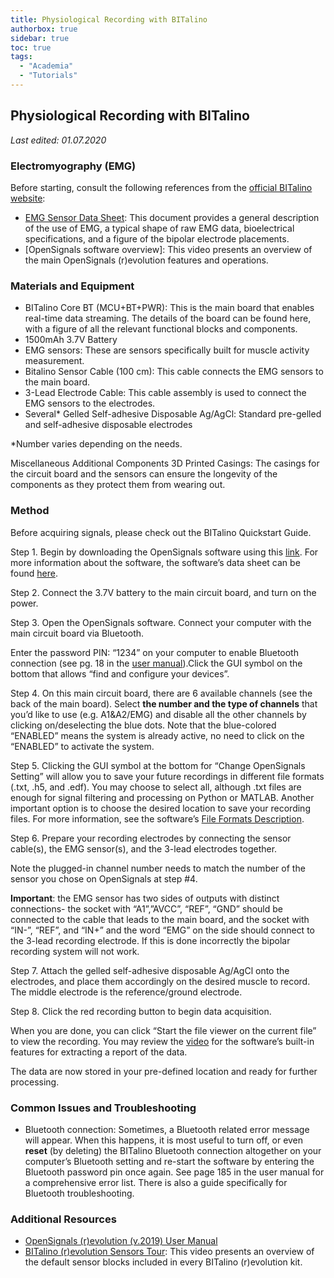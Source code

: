 ```yaml
---
title: Physiological Recording with BITalino
authorbox: true
sidebar: true
toc: true
tags:
  - "Academia"
  - "Tutorials"
---
```


## Physiological Recording with BITalino
*Last edited: 01.07.2020*
 
### Electromyography (EMG)

Before starting, consult the following references from the [official BITalino website]:

[official BITalino website]: https://www.pluxbiosignals.com/

* [EMG Sensor Data Sheet]: This document provides a general description of the use of EMG, a typical shape of raw EMG data, bioelectrical specifications, and a figure of the bipolar electrode placements.
* [OpenSignals software overview]: This video presents an overview of the main OpenSignals (r)evolution features and operations.

[EMG Sensor Data Sheet]: https://bitalino.com/storage/uploads/media/revolution-emg-sensor-datasheet-1.pdf
[OpenSignals software overview:]: https://www.youtube.com/watch?v=jC4BdUD1Pyo&ab_channel=BITalinoWorld

### Materials and Equipment

* BITalino Core BT (MCU+BT+PWR): This is the main board that enables real-time data streaming. The details of the board can be found here, with a figure of all the relevant functional blocks and components.
* 1500mAh 3.7V Battery
* EMG sensors: These are sensors specifically built for muscle activity measurement.
* Bitalino Sensor Cable (100 cm): This cable connects the EMG sensors to the main board.
* 3-Lead Electrode Cable: This cable assembly is used to connect the EMG sensors to the electrodes.
* Several* Gelled Self-adhesive Disposable Ag/AgCl: Standard pre-gelled and self-adhesive disposable electrodes
 
*Number varies depending on the needs.
 
Miscellaneous Additional Components
3D Printed Casings: The casings for the circuit board and the sensors can ensure the longevity of the components as they protect them from wearing out.  

### Method

Before acquiring signals, please check out the BITalino Quickstart Guide.

Step 1. Begin by downloading the OpenSignals software using this [link]. For more information about the software, the software’s data sheet can be found [here].

[link]: https://support.pluxbiosignals.com/knowledge-base/introducing-opensignals-revolution/
[here]: https://bitalino.com/storage/uploads/media/opensignals-datasheet.pdf

Step 2. Connect the 3.7V battery to the main circuit board, and turn on the power.
 
Step 3. Open the OpenSignals software. Connect your computer with the main circuit board via Bluetooth.

Enter the password PIN: “1234” on your computer to enable Bluetooth connection (see pg. 18 in the [user manual]).Click the GUI symbol on the bottom that allows “find and configure your devices”.

[user manual]: https://opensignals.net/OpenSignals_(r)evolution_User_Manual-print.pdf
 
Step 4. On this main circuit board, there are 6 available channels (see the back of the main board). Select **the number and the type of channels** that you’d like to use (e.g. A1&A2/EMG) and disable all the other channels by clicking on/deselecting the blue dots. Note that the blue-colored “ENABLED” means the system is already active, no need to click on the “ENABLED” to activate the system.
 
Step 5. Clicking the GUI symbol at the bottom for “Change OpenSignals Setting” will allow you to save your future recordings in different file formats (.txt, .h5, and .edf). You may choose to select all, although .txt files are enough for signal filtering and processing on Python or MATLAB. Another important option is to choose the desired location to save your recording files. For more information, see the software’s [File Formats Description].

[File Formats Description]: https://bitalino.com/storage/uploads/media/homeguide0-gettingstarted.pdf

Step 6. Prepare your recording electrodes by connecting the sensor cable(s), the EMG sensor(s), and the 3-lead electrodes together.
 
Note the plugged-in channel number needs to match the number of the sensor you chose on OpenSignals at step #4.
 
**Important**: the EMG sensor has two sides of outputs with distinct connections- the socket with “A1”,”AVCC”, “REF”, “GND” should be connected to the cable that leads to the main board, and the socket with “IN-”, “REF”, and “IN+” and the word “EMG” on the side should connect to the 3-lead recording electrode. If this is done incorrectly the bipolar recording system will not work.
 
Step 7. Attach the gelled self-adhesive disposable Ag/AgCl onto the electrodes, and place them accordingly on the desired muscle to record. The middle electrode is the reference/ground electrode.

Step 8. Click the red recording button to begin data acquisition.

When you are done, you can click “Start the file viewer on the current file” to view the recording. You may review the [video] for the software’s built-in features for extracting a report of the data.

[video]: https://www.youtube.com/watch?v=jC4BdUD1Pyo&ab_channel=BITalinoWorld

The data are now stored in your pre-defined location and ready for further processing.

### Common Issues and Troubleshooting

* Bluetooth connection: Sometimes, a Bluetooth related error message will appear. When this happens, it is most useful to turn off, or even **reset** (by deleting) the BITalino Bluetooth connection altogether on your computer’s Bluetooth setting and re-start the software by entering the Bluetooth password pin once again. See page 185 in the user manual for a comprehensive error list. There is also a guide specifically for Bluetooth troubleshooting.

### Additional Resources

* [OpenSignals (r)evolution (v.2019) User Manual]
* [BITalino (r)evolution Sensors Tour]: This video presents an overview of the default sensor blocks included in every BITalino (r)evolution kit.

[OpenSignals (r)evolution (v.2019) User Manual]: https://bitalino.com/storage/uploads/media/opensignals-manual.pdf
[BITalino (r)evolution Sensors Tour]: https://www.youtube.com/watch?v=LOFUTNEgrv4&ab_channel=BITalinoWorld